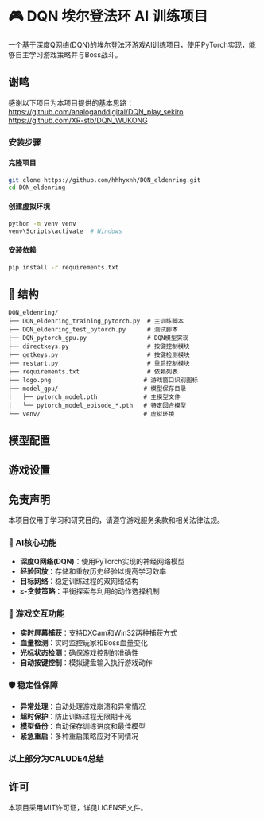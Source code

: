 # 🎮 DQN 埃尔登法环 AI 训练项目

一个基于深度Q网络(DQN)的埃尔登法环游戏AI训练项目，使用PyTorch实现，能够自主学习游戏策略并与Boss战斗。

## 谢鸣
感谢以下项目为本项目提供的基本思路：
https://github.com/analoganddigital/DQN_play_sekiro 
https://github.com/XR-stb/DQN_WUKONG 

### 安装步骤

#### 克隆项目
```bash
git clone https://github.com/hhhyxnh/DQN_eldenring.git
cd DQN_eldenring
```

#### 创建虚拟环境
```bash
python -m venv venv
venv\Scripts\activate  # Windows
```

#### 安装依赖
```bash
pip install -r requirements.txt
```

## 📁 结构

```
DQN_eldenring/
├── DQN_eldenring_training_pytorch.py  # 主训练脚本
├── DQN_eldenring_test_pytorch.py      # 测试脚本
├── DQN_pytorch_gpu.py                 # DQN模型实现
├── directkeys.py                      # 按键控制模块
├── getkeys.py                         # 按键检测模块
├── restart.py                         # 重启控制模块
├── requirements.txt                   # 依赖列表
├── logo.png                          # 游戏窗口识别图标
├── model_gpu/                        # 模型保存目录
│   ├── pytorch_model.pth             # 主模型文件
│   └── pytorch_model_episode_*.pth   # 特定回合模型
└── venv/                             # 虚拟环境
```

## 模型配置


## 游戏设置


## 免责声明

本项目仅用于学习和研究目的，请遵守游戏服务条款和相关法律法规。


### 🧠 AI核心功能
- **深度Q网络(DQN)**：使用PyTorch实现的神经网络模型
- **经验回放**：存储和重放历史经验以提高学习效率
- **目标网络**：稳定训练过程的双网络结构
- **ε-贪婪策略**：平衡探索与利用的动作选择机制

### 🎯 游戏交互功能
- **实时屏幕捕获**：支持DXCam和Win32两种捕获方式
- **血量检测**：实时监控玩家和Boss血量变化
- **光标状态检测**：确保游戏控制的准确性
- **自动按键控制**：模拟键盘输入执行游戏动作

### 🛡️ 稳定性保障
- **异常处理**：自动处理游戏崩溃和异常情况
- **超时保护**：防止训练过程无限期卡死
- **模型备份**：自动保存训练进度和最佳模型
- **紧急重启**：多种重启策略应对不同情况

### 以上部分为CALUDE4总结

##  许可

本项目采用MIT许可证，详见LICENSE文件。

